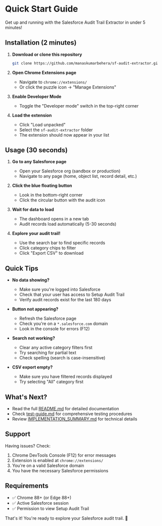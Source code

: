 # Quick Start Guide

Get up and running with the Salesforce Audit Trail Extractor in under 5 minutes!

## Installation (2 minutes)

1. **Download or clone this repository**
   ```bash
   git clone https://github.com/manaskumarbehera/sf-audit-extractor.git
   ```

2. **Open Chrome Extensions page**
   - Navigate to `chrome://extensions/`
   - Or click the puzzle icon → "Manage Extensions"

3. **Enable Developer Mode**
   - Toggle the "Developer mode" switch in the top-right corner

4. **Load the extension**
   - Click "Load unpacked"
   - Select the `sf-audit-extractor` folder
   - The extension should now appear in your list

## Usage (30 seconds)

1. **Go to any Salesforce page**
   - Open your Salesforce org (sandbox or production)
   - Navigate to any page (home, object list, record detail, etc.)

2. **Click the blue floating button**
   - Look in the bottom-right corner
   - Click the circular button with the audit icon

3. **Wait for data to load**
   - The dashboard opens in a new tab
   - Audit records load automatically (5-30 seconds)

4. **Explore your audit trail!**
   - Use the search bar to find specific records
   - Click category chips to filter
   - Click "Export CSV" to download

## Quick Tips

- **No data showing?** 
  - Make sure you're logged into Salesforce
  - Check that your user has access to Setup Audit Trail
  - Verify audit records exist for the last 180 days

- **Button not appearing?**
  - Refresh the Salesforce page
  - Check you're on a `*.salesforce.com` domain
  - Look in the console for errors (F12)

- **Search not working?**
  - Clear any active category filters first
  - Try searching for partial text
  - Check spelling (search is case-insensitive)

- **CSV export empty?**
  - Make sure you have filtered records displayed
  - Try selecting "All" category first

## What's Next?

- Read the full [README.md](README.md) for detailed documentation
- Check [test-guide.md](test-guide.md) for comprehensive testing procedures
- Review [IMPLEMENTATION_SUMMARY.md](IMPLEMENTATION_SUMMARY.md) for technical details

## Support

Having issues? Check:
1. Chrome DevTools Console (F12) for error messages
2. Extension is enabled at `chrome://extensions/`
3. You're on a valid Salesforce domain
4. You have the necessary Salesforce permissions

## Requirements

- ✅ Chrome 88+ (or Edge 88+)
- ✅ Active Salesforce session
- ✅ Permission to view Setup Audit Trail

That's it! You're ready to explore your Salesforce audit trail. 🎉
